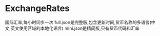 # ExchangeRates

国际汇率,每小时同步一次
full.json是完整版,包含更新时间,货币名称的多语言(中文,英文使用区域的本地化语言)
mini.json是精简版,只有货币代码和汇率
